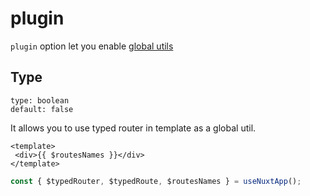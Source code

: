 # plugin

`plugin` option let you enable [global utils](../4.api/7.plugin.md)

## Type
 `type: boolean`  
 `default: false`

It allows you to use typed router in template as a global util.

 ```vue
<template>
  <div>{{ $routesNames }}</div>
</template>
```

```ts
const { $typedRouter, $typedRoute, $routesNames } = useNuxtApp();
```
